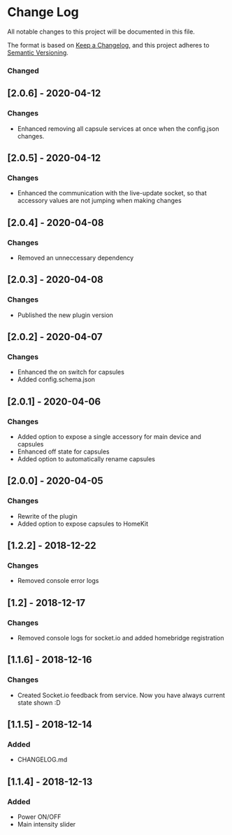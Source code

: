 # Change Log
All notable changes to this project will be documented in this file.

The format is based on [Keep a Changelog](https://keepachangelog.com/en/1.0.0/),
and this project adheres to [Semantic Versioning](https://semver.org/spec/v2.0.0.html).

### Changed

## [2.0.6] - 2020-04-12
### Changes
- Enhanced removing all capsule services at once when the config.json changes.

## [2.0.5] - 2020-04-12
### Changes
- Enhanced the communication with the live-update socket, so that accessory values are not jumping when making changes

## [2.0.4] - 2020-04-08
### Changes
- Removed an unneccessary dependency 

## [2.0.3] - 2020-04-08
### Changes
- Published the new plugin version

## [2.0.2] - 2020-04-07
### Changes
- Enhanced the on switch for capsules
- Added config.schema.json

## [2.0.1] - 2020-04-06
### Changes
- Added option to expose a single accessory for main device and capsules
- Enhanced off state for capsules
- Added option to automatically rename capsules

## [2.0.0] - 2020-04-05
### Changes
- Rewrite of the plugin
- Added option to expose capsules to HomeKit

## [1.2.2] - 2018-12-22
### Changes
- Removed console error logs

## [1.2] - 2018-12-17
### Changes
- Removed console logs for socket.io and added homebridge registration

## [1.1.6] - 2018-12-16
### Changes
- Created Socket.io feedback from service. Now you have always current state shown :D

## [1.1.5] - 2018-12-14
### Added
- CHANGELOG.md

## [1.1.4] - 2018-12-13
### Added
- Power ON/OFF
- Main intensity slider

